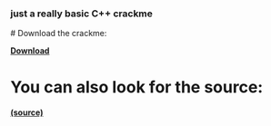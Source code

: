 <h3>just a really basic C++ crackme</h3>
# Download the crackme:

[**Download**](https://github.com/Bxtumation/bxtumations-crackme/raw/main/bxtumations_crackme.exe)

# You can also look for the source:

[**(source)**](https://github.com/Bxtumation/bxtumations-crackme/raw/main/src/sourcecode.cpp)
